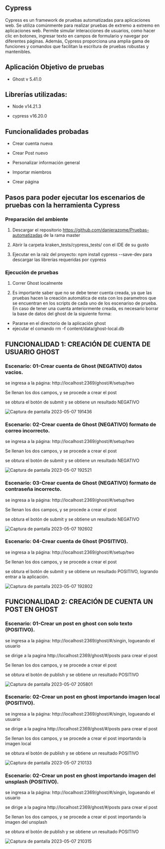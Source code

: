 
## Cypress 

Cypress es un framework de pruebas automatizadas para aplicaciones web. Se utiliza comúnmente para realizar pruebas de extremo a extremo en aplicaciones web. Permite simular interacciones de usuarios, como hacer clic en botones, ingresar texto en campos de formulario y navegar por diferentes páginas. Además, Cypress proporciona una amplia gama de funciones y comandos que facilitan la escritura de pruebas robustas y mantenibles.


## Aplicación Objetivo de pruebas

- Ghost v 5.41.0 

 

## Librerías utilizadas: 

- Node v14.21.3 

- cypress v16.20.0



## Funcionalidades probadas 

- Crear cuenta nueva

- Crear Post nuevo

- Personalizar información general

- Importar miembros

- Crear página
 

## Pasos para poder ejecutar los escenarios de pruebas con la herramienta Cypress 

 

### Preparación del ambiente 

1. Descargar el repositorio https://github.com/danierazome/Pruebas-automatizadas de la rama master 

2. Abrir la carpeta kraken_tests/cypress_tests/ con el IDE de su gusto 

3. Ejecutar en la raíz del proyecto:  npm install cypress --save-dev para descargar las librerías requeridas por cypress 

### Ejecución de pruebas 

1. Correr Ghost localmente 

2. Es importante saber que no se debe tener cuenta creada, ya que las pruebas hacen la creación automática de esta con los parametros que se encuentran en los scripts de cada uno de los escenariso de prueba. En caso de tener una cuenta anteriormente creada, es necesario borrar la base de datos del ghost de la siguiente forma:

  - Pararse en el directorio de la aplicación ghost
  - ejecutar el comando rm -f content/data/ghost-local.db
 

## FUNCIONALIDAD 1: CREACIÓN DE CUENTA DE USUARIO GHOST

### Escenario: 01-Crear cuenta de Ghost  (**NEGATIVO**) datos vacios. 

se ingresa a la página: http://localhost:2369/ghost/#/setup/two

Se llenan los dos campos, y se procede a crear el post

se obtura el botón de submit y se obtiene un resultado NEGATIVO

![Captura de pantalla 2023-05-07 191436](https://user-images.githubusercontent.com/124220935/236719462-433a888e-2aa0-4d5a-82bf-ca3326dd1364.png)



 
### Escenario: 02-Crear cuenta de Ghost  (**NEGATIVO**) formato de correo incorrecto. 

se ingresa a la página: http://localhost:2369/ghost/#/setup/two

Se llenan los dos campos, y se procede a crear el post

se obtura el botón de submit y se obtiene un resultado NEGATIVO

![Captura de pantalla 2023-05-07 192521](https://user-images.githubusercontent.com/124220935/236719668-6651db8b-dfe2-44ee-8503-499ad77c7f4b.png)




### Escenario: 03-Crear cuenta de Ghost  (**NEGATIVO**) formato de contraseña incorrecto. 

se ingresa a la página: http://localhost:2369/ghost/#/setup/two

Se llenan los dos campos, y se procede a crear el post

se obtura el botón de submit y se obtiene un resultado NEGATIVO

![Captura de pantalla 2023-05-07 192602](https://user-images.githubusercontent.com/124220935/236719899-9e49c7f5-b913-47b9-b6fd-bce9898f74bf.png)




### Escenario: 04-Crear cuenta de Ghost  (**POSITIVO**). 

se ingresa a la página: http://localhost:2369/ghost/#/setup/two

Se llenan los dos campos, y se procede a crear el post

se obtura el botón de submit y se obtiene un resultado POSITIVO, logrando entrar a la aplicación.

![Captura de pantalla 2023-05-07 192802](https://user-images.githubusercontent.com/124220935/236720027-001785e3-572c-46ff-9112-c77843018c85.png)



## FUNCIONALIDAD 2: CREACIÓN DE CUENTA UN POST EN GHOST

### Escenario: 01-Crear un post en ghost con solo texto  (**POSITIVO**). 

se ingresa a la página: http://localhost:2369/ghost/#/singin, logueando el usuario

se dirige a la pagina http://localhost:2369/ghost/#/posts para crear el post

Se llenan los dos campos, y se procede a crear el post

se obtura el botón de publish y se obtiene un resultado POSITIVO

![Captura de pantalla 2023-05-07 205801](https://user-images.githubusercontent.com/124220935/236720438-65ac9eed-1839-4d33-86d4-2807f217fd9c.png)




### Escenario: 02-Crear un post en ghost importando imagen local  (**POSITIVO**). 

se ingresa a la página: http://localhost:2369/ghost/#/singin, logueando el usuario

se dirige a la pagina http://localhost:2369/ghost/#/posts para crear el post

Se llenan los dos campos, y se procede a crear el post importando la imagen local

se obtura el botón de publish y se obtiene un resultado POSITIVO

![Captura de pantalla 2023-05-07 210133](https://user-images.githubusercontent.com/124220935/236720537-d620b95b-59c5-4cb8-a03a-35622f978d04.png)


### Escenario: 02-Crear un post en ghost importando imagen del unsplash (**POSITIVO**). 

se ingresa a la página: http://localhost:2369/ghost/#/singin, logueando el usuario

se dirige a la pagina http://localhost:2369/ghost/#/posts para crear el post

Se llenan los dos campos, y se procede a crear el post importando la imagen del unsplash

se obtura el botón de publish y se obtiene un resultado POSITIVO

![Captura de pantalla 2023-05-07 210315](https://user-images.githubusercontent.com/124220935/236720678-062a380e-4a20-4cdd-af3f-132de11d1060.png)



